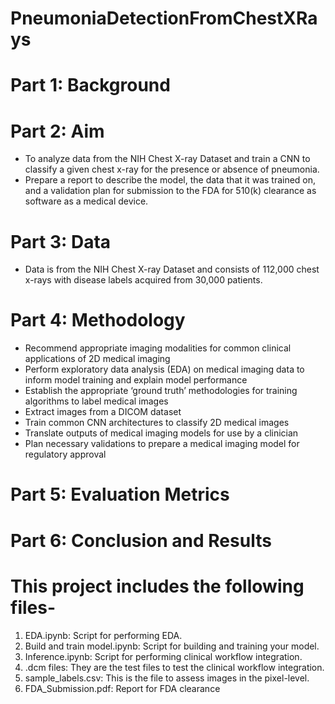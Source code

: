 # PneumoniaDetectionFromChestXRays

# Part 1: Background

# Part 2: Aim
- To analyze data from the NIH Chest X-ray Dataset and train a CNN to classify a given chest x-ray for the presence or absence of pneumonia.
- Prepare a report to describe the model, the data that it was trained on, and a validation plan for submission to the FDA for 510(k) clearance as software as a medical device.

# Part 3: Data
- Data is from the NIH Chest X-ray Dataset and consists of 112,000 chest x-rays with disease labels acquired from 30,000 patients.

# Part 4: Methodology
- Recommend appropriate imaging modalities for common clinical applications of 2D medical imaging
- Perform exploratory data analysis (EDA) on medical imaging data to inform model training and explain model performance
- Establish the appropriate ‘ground truth’ methodologies for training algorithms to label medical images
- Extract images from a DICOM dataset
- Train common CNN architectures to classify 2D medical images
- Translate outputs of medical imaging models for use by a clinician
- Plan necessary validations to prepare a medical imaging model for regulatory approval

# Part 5: Evaluation Metrics 


# Part 6: Conclusion and Results


# This project includes the following files- 
 1. EDA.ipynb: Script for performing EDA.
 2. Build and train model.ipynb: Script for building and training your model.
 3. Inference.ipynb: Script for performing clinical workflow integration.
 4. .dcm files: They are the test files to test the clinical workflow integration.
 5. sample_labels.csv: This is the file to assess images in the pixel-level.
 6. FDA_Submission.pdf: Report for FDA clearance 

